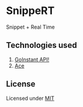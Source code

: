 SnippeRT
==========

Snippet + Real Time

Technologies used
-------
1. [GoInstant API!](https://goinstant.com)
2. [Ace](http://ace.c9.io)

License
-------
Licensed under [MIT](https://github.com/ravenjohn/snippeRT/blob/master/LICENSE)
